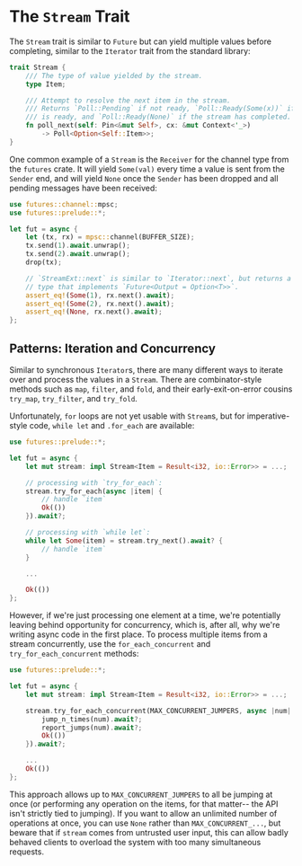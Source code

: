 # The `Stream` Trait

The `Stream` trait is similar to `Future` but can yield multiple values before
completing, similar to the `Iterator` trait from the standard library:

```rust
trait Stream {
    /// The type of value yielded by the stream.
    type Item;

    /// Attempt to resolve the next item in the stream.
    /// Returns `Poll::Pending` if not ready, `Poll::Ready(Some(x))` if a value
    /// is ready, and `Poll::Ready(None)` if the stream has completed.
    fn poll_next(self: Pin<&mut Self>, cx: &mut Context<'_>)
        -> Poll<Option<Self::Item>>;
}
```

One common example of a `Stream` is the `Receiver` for the channel type from
the `futures` crate. It will yield `Some(val)` every time a value is sent
from the `Sender` end, and will yield `None` once the `Sender` has been
dropped and all pending messages have been received:

```rust
use futures::channel::mpsc;
use futures::prelude::*;

let fut = async {
    let (tx, rx) = mpsc::channel(BUFFER_SIZE);
    tx.send(1).await.unwrap();
    tx.send(2).await.unwrap();
    drop(tx);

    // `StreamExt::next` is similar to `Iterator::next`, but returns a
    // type that implements `Future<Output = Option<T>>`.
    assert_eq!(Some(1), rx.next().await);
    assert_eq!(Some(2), rx.next().await);
    assert_eq!(None, rx.next().await);
};
```

## Patterns: Iteration and Concurrency

Similar to synchronous `Iterator`s, there are many different ways to iterate
over and process the values in a `Stream`. There are combinator-style methods
such as `map`, `filter`, and `fold`, and their early-exit-on-error cousins
`try_map`, `try_filter`, and `try_fold`.

Unfortunately, `for` loops are not yet usable with `Stream`s, but for
imperative-style code, `while let` and `.for_each` are available:

```rust
use futures::prelude::*;

let fut = async {
    let mut stream: impl Stream<Item = Result<i32, io::Error>> = ...;

    // processing with `try_for_each`:
    stream.try_for_each(async |item| {
        // handle `item`
        Ok(())
    }).await?;

    // processing with `while let`:
    while let Some(item) = stream.try_next().await? {
        // handle `item`
    }

    ...

    Ok(())
};
```

However, if we're just processing one element at a time, we're potentially
leaving behind opportunity for concurrency, which is, after all, why we're
writing async code in the first place. To process multiple items from a stream
concurrently, use the `for_each_concurrent` and `try_for_each_concurrent`
methods:

```rust
use futures::prelude::*;

let fut = async {
    let mut stream: impl Stream<Item = Result<i32, io::Error>> = ...;

    stream.try_for_each_concurrent(MAX_CONCURRENT_JUMPERS, async |num| {
        jump_n_times(num).await?;
        report_jumps(num).await?;
        Ok(())
    }).await?;

    ...
    Ok(())
};
```

This approach allows up to `MAX_CONCURRENT_JUMPERS` to all be jumping at once
(or performing any operation on the items, for that matter-- the API isn't
strictly tied to jumping). If you want to allow an unlimited number of
operations at once, you can use `None` rather than `MAX_CONCURRENT_...`, but
beware that if `stream` comes from untrusted user input, this can allow
badly behaved clients to overload the system with too many simultaneous
requests.
